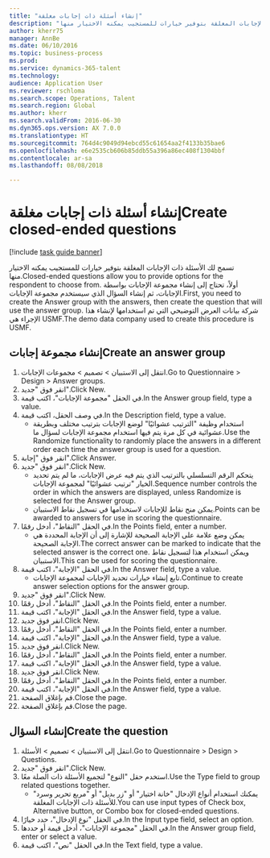 ```yaml
--- 
title: "إنشاء أسئلة ذات إجابات مغلقة"
description: "تسمح لك الأسئلة ذات الإجابات المغلقة بتوفير خيارات للمستجيب يمكنه الاختيار منها."
author: kherr75
manager: AnnBe
ms.date: 06/10/2016
ms.topic: business-process
ms.prod: 
ms.service: dynamics-365-talent
ms.technology: 
audience: Application User
ms.reviewer: rschloma
ms.search.scope: Operations, Talent
ms.search.region: Global
ms.author: kherr
ms.search.validFrom: 2016-06-30
ms.dyn365.ops.version: AX 7.0.0
ms.translationtype: HT
ms.sourcegitcommit: 764d4c9049d94ebcd55c61654aa2f4133b35bae6
ms.openlocfilehash: e6e2535cb606b85ddb55a396a86ec408f1304bbf
ms.contentlocale: ar-sa
ms.lasthandoff: 08/08/2018

---
```

# <a name="create-closed-ended-questions"></a><span data-ttu-id="1e0e1-103">إنشاء أسئلة ذات إجابات مغلقة</span><span class="sxs-lookup"><span data-stu-id="1e0e1-103">Create closed-ended questions</span></span>

[!include [task guide banner](../../includes/task-guide-banner.md)]

<span data-ttu-id="1e0e1-104">تسمح لك الأسئلة ذات الإجابات المغلقة بتوفير خيارات للمستجيب يمكنه الاختيار منها.</span><span class="sxs-lookup"><span data-stu-id="1e0e1-104">Closed-ended questions allow you to provide options for the respondent to choose from.</span></span> <span data-ttu-id="1e0e1-105">أولاً، تحتاج إلى إنشاء مجموعة الإجابات بواسطة الإجابات، ثم إنشاء السؤال الذي سيستخدم مجموعة الإجابات.</span><span class="sxs-lookup"><span data-stu-id="1e0e1-105">First, you need to create the Answer group with the answers, then create the question that will use the answer group.</span></span> <span data-ttu-id="1e0e1-106">شركة بيانات العرض التوضيحي التي تم استخدامها لإنشاء هذا الإجراء هي USMF.</span><span class="sxs-lookup"><span data-stu-id="1e0e1-106">The demo data company used to create this procedure is USMF.</span></span>


## <a name="create-an-answer-group"></a><span data-ttu-id="1e0e1-107">إنشاء مجموعة إجابات</span><span class="sxs-lookup"><span data-stu-id="1e0e1-107">Create an answer group</span></span>
1. <span data-ttu-id="1e0e1-108">انتقل إلى الاستبيان > تصميم > مجموعات الإجابات.</span><span class="sxs-lookup"><span data-stu-id="1e0e1-108">Go to Questionnaire > Design > Answer groups.</span></span>
2. <span data-ttu-id="1e0e1-109">انقر فوق "جديد".</span><span class="sxs-lookup"><span data-stu-id="1e0e1-109">Click New.</span></span>
3. <span data-ttu-id="1e0e1-110">في الحقل "مجموعة الإجابات"، اكتب قيمة.</span><span class="sxs-lookup"><span data-stu-id="1e0e1-110">In the Answer group field, type a value.</span></span>
4. <span data-ttu-id="1e0e1-111">في وصف الحقل، اكتب قيمة.</span><span class="sxs-lookup"><span data-stu-id="1e0e1-111">In the Description field, type a value.</span></span>
    * <span data-ttu-id="1e0e1-112">استخدام وظيفة "الترتيب عشوائيًا‬" لوضع الإجابات بترتيب مختلف وبطريقة عشوائية في كل مرة يتم فيها استخدام مجموعة الإجابات لسؤال ما.</span><span class="sxs-lookup"><span data-stu-id="1e0e1-112">Use the Randomize functionality to randomly place the answers in a different order each time the answer group is used for a question.</span></span>  
5. <span data-ttu-id="1e0e1-113">انقر فوق "إجابة".</span><span class="sxs-lookup"><span data-stu-id="1e0e1-113">Click Answer.</span></span>
6. <span data-ttu-id="1e0e1-114">انقر فوق "جديد".</span><span class="sxs-lookup"><span data-stu-id="1e0e1-114">Click New.</span></span>
    * <span data-ttu-id="1e0e1-115">يتحكم الرقم التسلسلي بالترتيب الذي يتم فيه عرض الإجابات، ما لم يتم تحديد الخيار "ترتيب عشوائيًا" لمجموعة الإجابات.</span><span class="sxs-lookup"><span data-stu-id="1e0e1-115">Sequence number controls the order in which the answers are displayed, unless Randomize is selected for the Answer group.</span></span>  
    * <span data-ttu-id="1e0e1-116">يمكن منح نقاط للإجابات لاستخدامها في تسجيل نقاط الاستبيان.</span><span class="sxs-lookup"><span data-stu-id="1e0e1-116">Points can be awarded to answers for use in scoring the questionnaire.</span></span>  
7. <span data-ttu-id="1e0e1-117">في الحقل "النقاط‬"، أدخل رقمًا.</span><span class="sxs-lookup"><span data-stu-id="1e0e1-117">In the Points field, enter a number.</span></span>
    * <span data-ttu-id="1e0e1-118">يمكن وضع علامة على الإجابة الصحيحة للإشارة إلى أن الإجابة المحددة هي الإجابة الصحيحة.</span><span class="sxs-lookup"><span data-stu-id="1e0e1-118">The correct answer can be marked to indicate that the selected answer is the correct one.</span></span> <span data-ttu-id="1e0e1-119">ويمكن استخدام هذا لتسجيل نقاط الاستبيان.</span><span class="sxs-lookup"><span data-stu-id="1e0e1-119">This can be used for scoring the questionnaire.</span></span>  
8. <span data-ttu-id="1e0e1-120">في الحقل "الإجابة‬"، اكتب قيمة.</span><span class="sxs-lookup"><span data-stu-id="1e0e1-120">In the Answer field, type a value.</span></span>
    * <span data-ttu-id="1e0e1-121">تابع إنشاء خيارات تحديد الإجابات لمجموعة الإجابات.</span><span class="sxs-lookup"><span data-stu-id="1e0e1-121">Continue to create answer selection options for the answer group.</span></span>  
9. <span data-ttu-id="1e0e1-122">انقر فوق "جديد".</span><span class="sxs-lookup"><span data-stu-id="1e0e1-122">Click New.</span></span>
10. <span data-ttu-id="1e0e1-123">في الحقل "النقاط‬"، أدخل رقمًا.</span><span class="sxs-lookup"><span data-stu-id="1e0e1-123">In the Points field, enter a number.</span></span>
11. <span data-ttu-id="1e0e1-124">في الحقل "الإجابة‬"، اكتب قيمة.</span><span class="sxs-lookup"><span data-stu-id="1e0e1-124">In the Answer field, type a value.</span></span>
12. <span data-ttu-id="1e0e1-125">انقر فوق جديد.</span><span class="sxs-lookup"><span data-stu-id="1e0e1-125">Click New.</span></span>
13. <span data-ttu-id="1e0e1-126">في الحقل "النقاط‬"، أدخل رقمًا.</span><span class="sxs-lookup"><span data-stu-id="1e0e1-126">In the Points field, enter a number.</span></span>
14. <span data-ttu-id="1e0e1-127">في الحقل "الإجابة‬"، اكتب قيمة.</span><span class="sxs-lookup"><span data-stu-id="1e0e1-127">In the Answer field, type a value.</span></span>
15. <span data-ttu-id="1e0e1-128">انقر فوق جديد.</span><span class="sxs-lookup"><span data-stu-id="1e0e1-128">Click New.</span></span>
16. <span data-ttu-id="1e0e1-129">في الحقل "النقاط‬"، أدخل رقمًا.</span><span class="sxs-lookup"><span data-stu-id="1e0e1-129">In the Points field, enter a number.</span></span>
17. <span data-ttu-id="1e0e1-130">في الحقل "الإجابة‬"، اكتب قيمة.</span><span class="sxs-lookup"><span data-stu-id="1e0e1-130">In the Answer field, type a value.</span></span>
18. <span data-ttu-id="1e0e1-131">انقر فوق جديد.</span><span class="sxs-lookup"><span data-stu-id="1e0e1-131">Click New.</span></span>
19. <span data-ttu-id="1e0e1-132">في الحقل "النقاط‬"، أدخل رقمًا.</span><span class="sxs-lookup"><span data-stu-id="1e0e1-132">In the Points field, enter a number.</span></span>
20. <span data-ttu-id="1e0e1-133">في الحقل "الإجابة‬"، اكتب قيمة.</span><span class="sxs-lookup"><span data-stu-id="1e0e1-133">In the Answer field, type a value.</span></span>
21. <span data-ttu-id="1e0e1-134">قم بإغلاق الصفحة.</span><span class="sxs-lookup"><span data-stu-id="1e0e1-134">Close the page.</span></span>
22. <span data-ttu-id="1e0e1-135">قم بإغلاق الصفحة.</span><span class="sxs-lookup"><span data-stu-id="1e0e1-135">Close the page.</span></span>

## <a name="create-the-question"></a><span data-ttu-id="1e0e1-136">إنشاء السؤال</span><span class="sxs-lookup"><span data-stu-id="1e0e1-136">Create the question</span></span>
1. <span data-ttu-id="1e0e1-137">انتقل إلى الاستبيان > تصميم > الأسئلة.</span><span class="sxs-lookup"><span data-stu-id="1e0e1-137">Go to Questionnaire > Design > Questions.</span></span>
2. <span data-ttu-id="1e0e1-138">انقر فوق "جديد".</span><span class="sxs-lookup"><span data-stu-id="1e0e1-138">Click New.</span></span>
3. <span data-ttu-id="1e0e1-139">استخدم حقل "النوع" لتجميع الأسئلة ذات الصلة معًا.</span><span class="sxs-lookup"><span data-stu-id="1e0e1-139">Use the Type field to group related questions together.</span></span>
    * <span data-ttu-id="1e0e1-140">يمكنك استخدام أنواع الإدخال "خانة اختيار" أو "زر بديل" أو "مربع تحرير وسرد‬" للأسئلة ذات الإجابات المغلقة.</span><span class="sxs-lookup"><span data-stu-id="1e0e1-140">You can use input types of Check box, Alternative button, or Combo box for closed-ended questions.</span></span>  
4. <span data-ttu-id="1e0e1-141">في الحقل "نوع الإدخال"، حدد خيارًا.</span><span class="sxs-lookup"><span data-stu-id="1e0e1-141">In the Input type field, select an option.</span></span>
5. <span data-ttu-id="1e0e1-142">في الحقل "مجموعة الإجابات"، أدخل قيمة أو حددها.</span><span class="sxs-lookup"><span data-stu-id="1e0e1-142">In the Answer group field, enter or select a value.</span></span>
6. <span data-ttu-id="1e0e1-143">في الحقل "نص"، اكتب قيمة.</span><span class="sxs-lookup"><span data-stu-id="1e0e1-143">In the Text field, type a value.</span></span>


